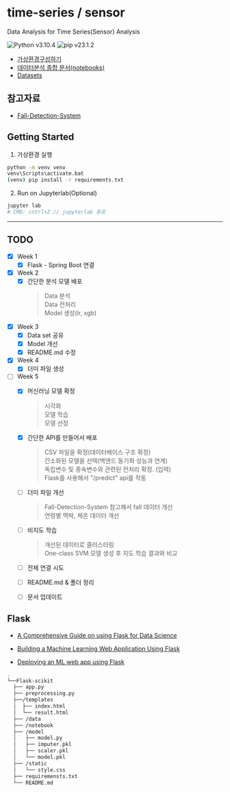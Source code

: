 # time-series / sensor

Data Analysis for Time Series(Sensor) Analysis 

![Python v3.10.4](https://img.shields.io/badge/python-v3.10.4-3670A0?style=flat&logo=python&logoColor=ffdd54)
![pip v23.1.2](https://img.shields.io/badge/pip-v23.1.2-3670A0?style=flat&logo=python&logoColor=ffdd54)

- [가상환경구성하기](#)
- [데이터분석 종합 문서(notebooks)](#)
- [Datasets](#dataset-보류)

## 참고자료

- [Fall-Detection-System](#)

## Getting Started

1. 가상환경 실행

```bash
python -m venv venv
venv\Scripts\activate.bat
(venv) pip install -r requirements.txt
```

2. Run on Jupyterlab(Optional)

```bash
jupyter lab
# CMD: cntrl+Z // jupyterlab 종료
```

---

## TODO

- [X] Week 1
  - [X] Flask - Spring Boot 연결
  
- [x] Week 2
  - [x] 간단한 분석 모델 배포 
    > Data 분석   
  Data 전처리  
  Model 생성(lr, xgb)  
- [X] Week 3
  - [x] Data set 공유
  - [x] Model 개선
  - [x] README.md 수정

- [X] Week 4
  - [X] 더미 파일 생성 

- [ ] Week 5
  - [X] 머신러닝 모델 확정
    > 시각화  
모델 학습  
모델 선정 

  - [X] 간단한 API를 만들어서 배포
    > CSV 파일을 확정(데이터베이스 구조 확정)  
  간소화된 모델을 선택(백엔드 동기화 성능과 연계)  
  독립변수 및 종속변수와 관련된 전처리 확정. (입력)  
  Flask를 사용해서 "/predict" api를 작동  

  - [ ] 더미 파일 개선
    > Fall-Detection-System 참고해서 fall 데이터 개선  
연령별 맥박, 체온 데이터 개선
    
  - [ ] 비지도 학습
    > 개선된 데이터로 클러스터링  
One-class SVM 모델 생성 후 지도 학습 결과와 비교
    
  - [ ] 전체 연결 시도
  - [ ] README.md & 폴더 정리
  - [ ] 문서 업데이트
  
## Flask

- [A Comprehensive Guide on using Flask for Data Science](https://www.analyticsvidhya.com/blog/2021/10/a-comprehensive-guide-on-using-flask-for-data-science/)

- [Building a Machine Learning Web Application Using Flask](https://towardsdatascience.com/building-a-machine-learning-web-application-using-flask-29fa9ea11dac)

- [Deploying an ML web app using Flask](https://levelup.gitconnected.com/deploying-ml-web-app-using-flask-334367735777)

```bash
.
└──Flask-scikit
  ├── app.py
  ├── preprocessing.py
  ├──/templates
  │  ├── index.html
  │  └── result.html
  ├── /data
  ├── /notebook
  ├── /model
  │   ├── model.py
  │   ├── imputer.pkl
  │   ├── scaler.pkl
  │   └── model.pkl
  ├── /static
  │   └── style.css
  ├── requiremensts.txt
  └── README.md
```


